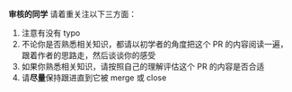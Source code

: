 <!--
首先，十分感谢你花时间来给 OI Wiki 开一个 Pull Request，下面是一些你可能需要知道的信息：

- 请在 commit 的时候写比较有意义的 commit message
- 请给 PR 起比较有意义的标题。
- 关于文档内容的基本格式和基本内容规范，可以查阅 [F.A.Q](https://oi-wiki.org/intro/faq/#_5)。
- 请确保勾选了下方允许维护者修改的候选框（lint bot 需要在 PR 环节修正格式）

**如果有需要额外注明的内容，请写在这个文本框的开头部分 :smile: 谢谢～**
-->

**审核的同学** 请着重关注以下三方面：

1. 注意有没有 typo
2. 不论你是否熟悉相关知识，都请以初学者的角度把这个 PR 的内容阅读一遍，跟着作者的思路走，然后谈谈你的感受
3. 如果你熟悉相关知识，请按照自己的理解评估这个 PR 的内容是否合适
4. 请**尽量**保持跟进直到它被 merge 或 close
